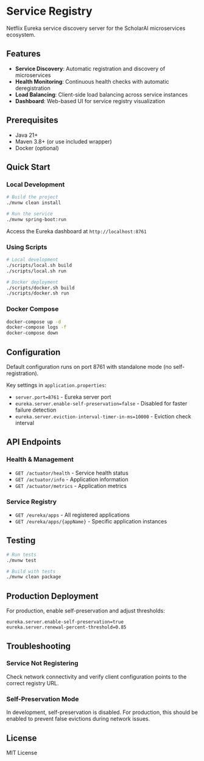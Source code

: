# Service Registry

Netflix Eureka service discovery server for the ScholarAI microservices ecosystem.

## Features

- **Service Discovery**: Automatic registration and discovery of microservices
- **Health Monitoring**: Continuous health checks with automatic deregistration
- **Load Balancing**: Client-side load balancing across service instances
- **Dashboard**: Web-based UI for service registry visualization

## Prerequisites

- Java 21+
- Maven 3.8+ (or use included wrapper)
- Docker (optional)

## Quick Start

### Local Development

```bash
# Build the project
./mvnw clean install

# Run the service
./mvnw spring-boot:run
```

Access the Eureka dashboard at `http://localhost:8761`

### Using Scripts

```bash
# Local development
./scripts/local.sh build
./scripts/local.sh run

# Docker deployment
./scripts/docker.sh build
./scripts/docker.sh run
```

### Docker Compose

```bash
docker-compose up -d
docker-compose logs -f
docker-compose down
```

## Configuration

Default configuration runs on port 8761 with standalone mode (no self-registration).

Key settings in `application.properties`:
- `server.port=8761` - Eureka server port
- `eureka.server.enable-self-preservation=false` - Disabled for faster failure detection
- `eureka.server.eviction-interval-timer-in-ms=10000` - Eviction check interval

## API Endpoints

### Health & Management
- `GET /actuator/health` - Service health status
- `GET /actuator/info` - Application information
- `GET /actuator/metrics` - Application metrics

### Service Registry
- `GET /eureka/apps` - All registered applications
- `GET /eureka/apps/{appName}` - Specific application instances

## Testing

```bash
# Run tests
./mvnw test

# Build with tests
./mvnw clean package
```

## Production Deployment

For production, enable self-preservation and adjust thresholds:

```properties
eureka.server.enable-self-preservation=true
eureka.server.renewal-percent-threshold=0.85
```

## Troubleshooting

### Service Not Registering
Check network connectivity and verify client configuration points to the correct registry URL.

### Self-Preservation Mode
In development, self-preservation is disabled. For production, this should be enabled to prevent false evictions during network issues.

## License

MIT License
